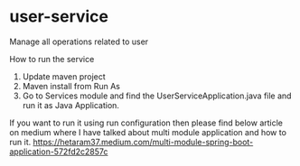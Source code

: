 # user-service
Manage all operations related to user

How to run the service
1. Update maven project
2. Maven install from Run As
3. Go to Services module and find the UserServiceApplication.java file and run it as Java Application.

If you want to run it using run configuration then please find below article on medium where I have talked about multi module application and how to run it.
https://hetaram37.medium.com/multi-module-spring-boot-application-572fd2c2857c
